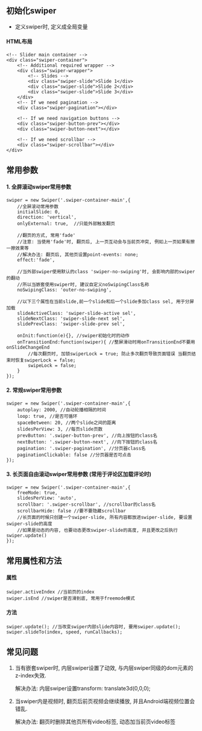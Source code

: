 ## 初始化swiper ##
- 定义swiper时, 定义成全局变量

#### HTML布局 ####
	<!-- Slider main container -->
	<div class="swiper-container">
	    <!-- Additional required wrapper -->
	    <div class="swiper-wrapper">
	        <!-- Slides -->
	        <div class="swiper-slide">Slide 1</div>
	        <div class="swiper-slide">Slide 2</div>
	        <div class="swiper-slide">Slide 3</div>
	    </div>
	    <!-- If we need pagination -->
	    <div class="swiper-pagination"></div>
	    
	    <!-- If we need navigation buttons -->
	    <div class="swiper-button-prev"></div>
	    <div class="swiper-button-next"></div>
	    
	    <!-- If we need scrollbar -->
	    <div class="swiper-scrollbar"></div>
	</div>

## 常用参数 ##
#### 1. 全屏滚动swiper常用参数 ####
	swiper = new Swiper('.swiper-container-main',{
	    //全屏滚动常用参数
	    initialSlide: 0,
	    direction: 'vertical',
	    onlyExternal: true,  //只能外部触发翻页

		//翻页的方式, 常用'fade'
		//注意: 当使用'fade'时, 翻页后, 上一页互动会与当前页冲突, 例如上一页如果有擦一擦效果等
		//解决办法: 翻页后, 其他页设置point-events: none;
		effect:'fade', 

	    //当外部swiper使用默认的class 'swiper-no-swiping'时, 会影响内部的swiper的翻动
		//所以当嵌套使用swiper时, 建议自定义noSwipingClass名称
		noSwipingClass: 'outer-no-swiping', 
		
		//以下三个属性在当前slide,前一个slide和后一个slide多加class sel, 用于分屏加载
	    slideActiveClass: 'swiper-slide-active sel', 
	    slideNextClass: 'swiper-slide-next sel',
	    slidePrevClass: 'swiper-slide-prev sel',

	    onInit:function(e){}, //swiper初始化时的动作
	    onTransitionEnd:function(swiper){ //整屏滑动时用onTransitionEnd不要用onSlideChangeEnd
			//每次翻页时, 加锁swiperLock = true; 防止多次翻页导致页面错误 当翻页结束时恢复swiperLock = false;
	        swipeLock = false;
	    }
	});
#### 2. 常规swiper常用参数 ####
	swiper = new Swiper('.swiper-container-main',{
	    autoplay: 2000, //自动轮播相隔的时间
	    loop: true, //是否可循环
	    spaceBetween: 20, //两个slide之间的距离
	    slidesPerView: 3, //每页slide页数
	    prevButton: '.swiper-button-prev', //向上按钮的class名
	    nextButton: '.swiper-button-next', //向下按钮的class名
	    pagination: '.swiper-pagination', //分页器class名
	    paginationClickable: false //分页器是否可点击
	});
#### 3. 长页面自由滚动swiper常用参数 (常用于评论区加载评论时) ####
	swiper = new Swiper('.swiper-container-main',{
	    freeMode: true,
	    slidesPerView: 'auto',
	    scrollbar: '.swiper-scrollbar', //scrollbar的class名
	    scrollbarHide: false //要不要隐藏scrollbar
	    //长页面的时候只创建一个swiper-slide, 所有内容都放进swiper-slide, 要设置swiper-slide的高度
	    //如果是动态的内容, 也要动态更改swiper-slide的高度, 并且更改之后执行swiper.update()
	});

## 常用属性和方法 ##
#### 属性 ####
	swiper.activeIndex //当前页的index
	swiper.isEnd //swiper是否滑到底, 常用于freemode模式
#### 方法 ####
	swiper.update(); //当改变swiper内部slide内容时, 要用swiper.update();
	swiper.slideTo(index, speed, runCallbacks);

## 常见问题 ##

1. 当有嵌套swiper时, 内层swiper设置了动效, 与内层swiper同级的dom元素的z-index失效.

	解决办法: 内层swiper设置transform: translate3d(0,0,0);
2. 当swiper内是视频时, 翻页后前页视频会继续播放, 并且Android端视频位置会错乱.

	解决办法: 翻页时删除其他页所有video标签, 动态加当前页video标签
